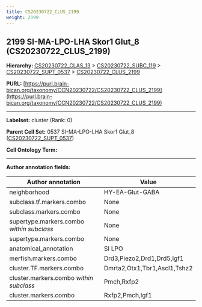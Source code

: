 ```yaml
---
title: CS20230722_CLUS_2199
weight: 2199
---
```

## 2199 SI-MA-LPO-LHA Skor1 Glut_8 (CS20230722_CLUS_2199)
<b>Hierarchy: </b>
[CS20230722_CLAS_13](../CS20230722_CLAS_13) >
[CS20230722_SUBC_119](../CS20230722_SUBC_119) >
[CS20230722_SUPT_0537](../CS20230722_SUPT_0537) >
[CS20230722_CLUS_2199](../CS20230722_CLUS_2199)

**PURL:** [https://purl.brain-bican.org/taxonomy/CCN20230722/CS20230722_CLUS_2199](https://purl.brain-bican.org/taxonomy/CCN20230722/CS20230722_CLUS_2199)

---


**Labelset:** cluster (Rank: 0)

**Parent Cell Set:** 0537 SI-MA-LPO-LHA Skor1 Glut_8 ([CS20230722_SUPT_0537](../CS20230722_SUPT_0537))



**Cell Ontology Term:** 

[MARKER GENES.]: #


---

[TRANSFERRED ANNOTATIONS.]: #


[AUTHOR ANNOTATION FIELDS.]: #


**Author annotation fields:**

| Author annotation | Value |
|-------------------|-------|
|neighborhood|HY-EA-Glut-GABA|
|subclass.tf.markers.combo|None|
|subclass.markers.combo|None|
|supertype.markers.combo _within subclass_|None|
|supertype.markers.combo|None|
|anatomical_annotation|SI LPO|
|merfish.markers.combo|Drd3,Piezo2,Drd1,Drd5,Igf1|
|cluster.TF.markers.combo|Dmrta2,Otx1,Tbr1,Ascl1,Tshz2|
|cluster.markers.combo _within subclass_|Pmch,Rxfp2|
|cluster.markers.combo|Rxfp2,Pmch,Igf1|
